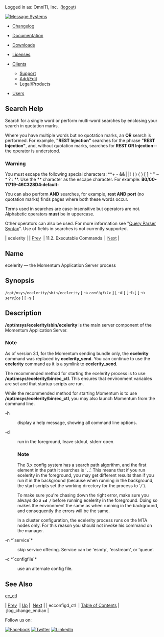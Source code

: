 Logged in as: OmniTI, Inc.  ([logout](https://support.messagesystems.com/logout.php))

[![Message Systems](https://support.messagesystems.com/images/ms-white205.png)](https://support.messagesystems.com/start.php) 

*   [Changelog](https://support.messagesystems.com/start.php?show=changelog)
*   [Documentation](https://support.messagesystems.com/docs/)
*   [Downloads](https://support.messagesystems.com/start.php)

*   [Licenses](https://support.messagesystems.com/license_summary.php)
*   <a href="">Clients</a>
    *   [Support](https://support.messagesystems.com/cs.php)
    *   [Add/Edit](https://support.messagesystems.com/edit_client.php)
    *   [Legal/Products](https://support.messagesystems.com/edit_products.php)
*   [Users](https://support.messagesystems.com/edit_customer.php)

## Search Help

Search for a single word or perform multi-word searches by enclosing your search in quotation marks.

Where you have multiple words but no quotation marks, an **OR** search is performed. For example, **"REST Injection"** searches for the phrase **"REST Injection"**, and, without quotation marks, searches for **REST OR Injection**--the operator is understood.

### Warning

You must escape the following special characters: **+ - && || ! ( ) { } [ ] ^ " ~ * ? : \**. Use the **\** character as the escape character. For example: **B0/00-11719-46C328D4\:default\:**

You can also perform **AND** searches, for example, **rest AND port** (no quotation marks) finds pages where both these words occur.

Terms used in searches are case-insensitive but operators are not. Alphabetic operators **must** be in uppercase.

Other operators can also be used. For more information see "[Query Parser Syntax](https://lucene.apache.org/core/old_versioned_docs/versions/3_0_0/queryparsersyntax.html)". Use of fields in searches is not currently supported.

| ecelerity |
| [Prev](executable.ecconfigd_ctl.php)  | 11.2. Executable Commands |  [Next](executable.jlog_change_endian.php) |

<a name="executable.ecelerity"></a>
## Name

ecelerity — the Momentum Application Server process

## Synopsis

`/opt/msys/ecelerity/sbin/ecelerity` [ -c *`configfile`* ] [ -d ] [ -h ] [ -n *`service`* ] [ -s ]

<a name="idp14555744"></a>
## Description

**/opt/msys/ecelerity/sbin/ecelerity** is the main server component of the Momentum Application Server.

### Note

As of version 3.1, for the Momentum sending bundle only, the **ecelerity** command was replaced by **ecelerity_send**. You can continue to use the **ecelerity** command as it is a symlink to **ecelerity_send**.

The recommended method for starting the ecelerity process is to use **/opt/msys/ecelerity/bin/ec_ctl**. This ensures that environment variables are set and that startup scripts are run.

While the recommended method for starting Momentum is to use **/opt/msys/ecelerity/bin/ec_ctl**, you may also launch Momentum from the command line.

<dl class="variablelist">

<dt>-h</dt>

<dd>

display a help message, showing all command line options.

</dd>

<dt>-d</dt>

<dd>

run in the foreground, leave stdout, stderr open.

### Note

The 3.x config system has a search path algorithm, and the first element in the path it searches is ‘`.`.’. This means that if you run ecelerity in the foreground, you may get different results than if you run it in the background (because when running in the background, the start scripts set the working directory for the process to ‘`/`’).

To make sure you're chasing down the right error, make sure you always do a **`cd /`**    before running ecelerity in the foreground. Doing so makes the environment the same as when running in the background, and consequently the errors will be the same.

In a cluster configuration, the ecelerity process runs on the MTA nodes only. For this reason you should not invoke his command on the manager.

</dd>

<dt>-n *`service`*</dt>

<dd>

skip service offering. Service can be 'esmtp', 'ecstream', or 'queue'.

</dd>

<dt>-c *`configfile`*</dt>

<dd>

use an alternate config file.

</dd>

</dl>

<a name="idp14575792"></a>
## See Also

[ec_ctl](executable.ec_ctl.php "ec_ctl")

| [Prev](executable.ecconfigd_ctl.php)  | [Up](exe.commands.details.php) |  [Next](executable.jlog_change_endian.php) |
| ecconfigd_ctl  | [Table of Contents](index.php) |  jlog_change_endian |

Follow us on:

[![Facebook](https://support.messagesystems.com/images/icon-facebook.png)](http://www.facebook.com/messagesystems) [![Twitter](https://support.messagesystems.com/images/icon-twitter.png)](http://twitter.com/#!/MessageSystems) [![LinkedIn](https://support.messagesystems.com/images/icon-linkedin.png)](http://www.linkedin.com/company/message-systems)